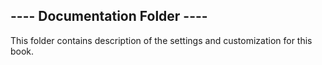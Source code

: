 ## ---- Documentation Folder ----
This folder contains description of the settings and customization for this book.
